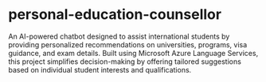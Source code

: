 # personal-education-counsellor
An AI-powered chatbot designed to assist international students by providing personalized recommendations on universities, programs, visa guidance, and exam details. Built using Microsoft Azure Language Services, this project simplifies decision-making by offering tailored suggestions based on individual student interests and qualifications.
